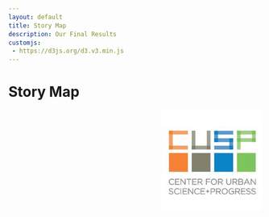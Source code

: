 ```yaml
---
layout: default
title: Story Map
description: Our Final Results
customjs:
 - https://d3js.org/d3.v3.min.js
---
```

# Story Map

<img style="float: right;" src="./images/icon/CUSP.jpeg">
